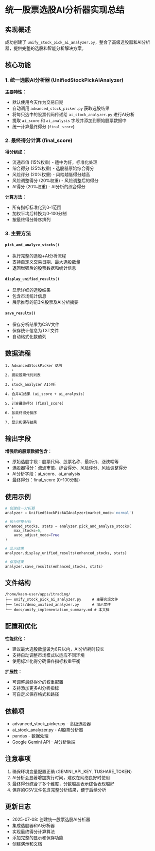 # 统一股票选股AI分析器实现总结

## 实现概述

成功创建了 `unify_stock_pick_ai_analyzer.py`，整合了高级选股器和AI分析器，提供完整的选股和智能分析解决方案。

## 核心功能

### 1. 统一选股AI分析器 (UnifiedStockPickAIAnalyzer)

**主要特性：**
- 默认使用今天作为交易日期
- 自动调用 `advanced_stock_picker.py` 获取选股结果
- 将每只选中的股票代码传递给 `ai_stock_analyzer.py` 进行AI分析
- 提取 `ai_score` 和 `ai_analysis` 字段并添加到原始股票数据中
- 统一计算最终得分 (`final_score`)

### 2. 最终得分计算 (final_score)

**得分组成：**
- 流通市值 (15%权重) - 适中为好，标准化处理
- 综合得分 (25%权重) - 选股器原始综合得分
- 风险评分 (20%权重) - 风险越低得分越高
- 风险调整得分 (20%权重) - 风险调整后的得分
- AI得分 (20%权重) - AI分析的综合得分

**计算方法：**
- 所有指标标准化到0-1范围
- 加权平均后转换为0-100分制
- 按最终得分降序排列

### 3. 主要方法

#### `pick_and_analyze_stocks()`
- 执行完整的选股+AI分析流程
- 支持自定义交易日期、最大选股数量
- 返回增强后的股票数据和统计信息

#### `display_unified_results()`
- 显示详细的选股结果
- 包含市场统计信息
- 展示推荐的前3名股票及AI分析摘要

#### `save_results()`
- 保存分析结果为CSV文件
- 保存统计信息为TXT文件
- 自动格式化数值列

## 数据流程

```
1. AdvancedStockPicker 选股
   ↓
2. 提取股票代码列表
   ↓  
3. stock_analyzer AI分析
   ↓
4. 合并AI结果 (ai_score + ai_analysis)
   ↓
5. 计算最终得分 (final_score)
   ↓
6. 按最终得分排序
   ↓
7. 显示和保存结果
```

## 输出字段

**增强后的股票数据包含：**
- 原始选股字段：股票代码、股票名称、最新价、涨跌幅等
- 选股器得分：流通市值、综合得分、风险评分、风险调整得分
- AI分析字段：ai_score、ai_analysis
- 最终得分：final_score (0-100分制)

## 使用示例

```python
# 创建统一分析器
analyzer = UnifiedStockPickAIAnalyzer(market_mode='normal')

# 执行完整分析
enhanced_stocks, stats = analyzer.pick_and_analyze_stocks(
    max_stocks=6,
    auto_adjust_mode=True
)

# 显示结果
analyzer.display_unified_results(enhanced_stocks, stats)

# 保存结果
analyzer.save_results(enhanced_stocks, stats)
```

## 文件结构

```
/home/kasm-user/apps/itrading/
├── unify_stock_pick_ai_analyzer.py     # 主要实现文件
├── tests/demo_unified_analyzer.py      # 演示文件
└── docs/unify_implementation_summary.md # 本文档
```

## 配置和优化

**性能优化：**
- 建议最大选股数量设为6只以内，AI分析耗时较长
- 支持自动调整市场模式以适应不同环境
- 使用标准化得分确保各指标权重平衡

**扩展性：**
- 可调整最终得分的权重配置
- 支持添加更多AI分析指标
- 可自定义保存格式和路径

## 依赖项

- advanced_stock_picker.py - 高级选股器
- ai_stock_analyzer.py - AI股票分析器
- pandas - 数据处理
- Google Gemini API - AI分析后端

## 注意事项

1. 确保环境变量配置正确 (GEMINI_API_KEY, TUSHARE_TOKEN)
2. AI分析会显著增加执行时间，建议在网络良好时使用
3. 最终得分综合了多个维度，分数越高表示综合表现越好
4. 保存的CSV文件包含完整分析结果，便于后续分析

## 更新日志

- 2025-07-08: 创建统一股票选股AI分析器
- 集成选股器和AI分析器
- 实现最终得分计算算法
- 添加完整的显示和保存功能
- 创建演示和文档
